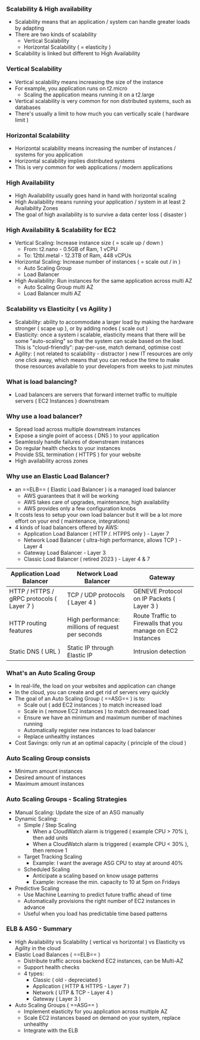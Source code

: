 
### Scalability & High availability 
- Scalability means that an application / system can handle greater loads by adapting
- There are two kinds of scalability
	- Vertical Scalability
	- Horizontal Scalability ( = elasticity )
- Scalability is linked but different to High Availability 

### Vertical Scalability 
- Vertical scalability means increasing the size of the instance
- For example, you application runs on t2.micro
	- Scaling the application means running it on a t2.large
- Vertical scalability is very common for non distributed systems, such as databases
- There's usually a limit to how much you can vertically scale ( hardware limit )

### Horizontal Scalability 
- Horizontal scalability means increasing the number of instances / systems for you application
- Horizontal scalability implies distributed systems
- This is very common for web applications / modern applications


### High Availability 
- High Availability usually goes hand in hand with horizontal scaling
- High Availability means running your application / system in at least 2 Availability Zones
- The goal of high availability is to survive a data center loss ( disaster )

### High Availability & Scalability for EC2
- Vertical Scaling: Increase instance size ( = scale up / down )
	- From: t2.nano - 0.5GB of Ram, 1 vCPU
	- To: 12tbl.metal - 12.3TB of Ram, 448 vCPUs
- Horizontal Scaling: Increase number of instances ( = scale out / in )
	- Auto Scaling Group
	- Load Balancer
- High Availability: Run instances for the same application across multi AZ
	- Auto Scaling Group multi AZ
	- Load Balancer multi AZ

### Scalability vs Elasticity ( vs Agility )
- Scalability: ability to accommodate a larger load by making the hardware stronger ( scape up ), or by adding nodes ( scale out )
- Elasticity: once a system i scalable, elasticity means that there will be some "auto-scaling" so that the system can scale based on the load. This is "cloud-friendly": pay-per-use, match demand, optimise cost
- Agility: ( not related to scalability - distractor ) new IT resources are only one click away, which means that you can reduce the time to make those resources available to your developers from weeks to just minutes

### What is load balancing?
- Load balancers are servers that forward internet traffic to multiple servers ( EC2 Instances ) downstream

### Why use a load balancer?
- Spread load across multiple downstream instances
- Expose a single point of access ( DNS ) to your application
- Seamlessly handle failures of downstream instances
- Do regular health checks to your instances
- Provide SSL termination ( HTTPS ) for your website
- High availability across zones

### Why use an Elastic Load Balancer?
- an ==ELB== ( Elastic Load Balancer ) is a managed load balancer
	- AWS guarantees that it will be working
	- AWS takes care of upgrades, maintenance, high availability
	- AWS provides only a few configuration knobs
- It costs less to setup your own load balancer but it will be a lot more effort on your end ( maintenance, integrations)
- 4 kinds of load balancers offered by AWS:
	- Application Load Balancer ( HTTP /. HTPPS only ) - Layer 7
	- Network Load Balancer ( ultra-high performance, allows TCP ) - Layer 4
	- Gateway Load Balancer - Layer 3
	- Classic Load Balancer ( retired 2023 ) - Layer 4 & 7


| Application Load Balancer                 | Network Load Balancer                             | Gateway                                                     |
| ----------------------------------------- | ------------------------------------------------- | ----------------------------------------------------------- |
| HTTP / HTTPS / gRPC protocols ( Layer 7 ) | TCP / UDP protocols ( Layer 4 )                   | GENEVE Protocol on IP Packets ( Layer 3 )                   |
| HTTP routing features                     | High performance: millions of request per seconds | Route Traffic to Firewalls that you manage on EC2 Instances |
| Static DNS ( URL )                        | Static IP through Elastic IP                      | Intrusion detection                                         |

### What's an Auto Scaling Group
- In real-life, the load on your websites and application can change
- In the cloud, you can create and get rid of servers very quickly
- The goal of an Auto Scaling Group ( ==ASG== ) is to:
	- Scale out ( add EC2 instances ) to match increased load
	- Scale in ( remove EC2 instances ) to match decreased load
	- Ensure we have an minimum and maximum number of machines running
	- Automatically register new instances to load balancer
	- Replace unhealthy instances
- Cost Savings: only run at an optimal capacity ( principle of the cloud )

### Auto Scaling Group consists
- Minimum amount instances
- Desired amount of instances
- Maximum amount instances

### Auto Scaling Groups - Scaling Strategies 
- Manual Scaling: Update the size of an ASG manually
- Dynamic Scaling:
	- Simple / Step Scaling
		- When a CloudWatch alarm is triggered ( example CPU > 70% ), then add units
		- When a CloudWatch alarm is triggered ( example CPU < 30% ), then remove 1
	- Target Tracking Scaling
		- Example: I want the average ASG CPU to stay at around 40%
	- Scheduled Scaling
		- Anticipate a scaling based on know usage patterns
		- Example: increase the min. capacity to 10 at 5pm on Fridays
- Predictive Scaling
	- Use Machine Learning to predict future traffic ahead of time
	- Automatically provisions the right number of EC2 instances in advance
	- Useful when you load has predictable time based patterns

### ELB & ASG - Summary
- High Availability vs Scalability ( vertical vs horizontal ) vs Elasticity vs Agility in the cloud
- Elastic Load Balances ( ==ELB== )
	- Distribute traffic across backend EC2 instances, can be Multi-AZ
	- Support health checks
	- 4 types: 
		- Classic ( old - depreciated )
		- Application ( HTTP & HTTPS - Layer 7 )
		- Network ( UTP & TCP - Layer 4 )
		- Gateway ( Layer 3 )
- Auto Scaling Groups ( ==ASG== )
	- Implement elasticity for you application across multiple AZ
	- Scale EC2 instances based on demand on your system, replace unhealthy
	- Integrate with the ELB



	